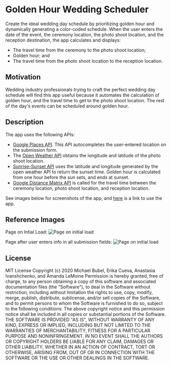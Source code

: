 # Golden Hour Wedding Scheduler #
Create the ideal wedding day schedule by prioritizing golden hour and dynamically generating a color-coded schedule. When the user enters the date of the event, the ceremony location, the photo shoot location, and the reception destination, the app calculates and displays: 

* The travel time from the ceremony to the photo shoot location;
* Golden hour; and
* The travel time from the photo shoot location to the reception location. 

## Motivation ##

Wedding industry professionals trying to craft the perfect wedding day schedule will find this app useful because it automates the calculation of golden hour, and the travel time to get to the photo shoot location. The rest of the day's events can be scheduled around golden hour. 

## Description ##

The app uses the following APIs:
* [Google Places API](https://developers.google.com/places/web-service/autocomplete). This API autocompletes the user-entered location on the submission form.
* The [Open Weather API](https://openweathermap.org/api) obtains the longitude and latitude of the photo shoot location. 
* [Sunrise-Sunset API](https://sunrise-sunset.org/api) uses the latitude and longitude generated by the open weather API to return the sunset time. Golden hour is calculated from one hour before the sun sets, and ends at sunset.  
* [Google Distance Matrix API](https://developers.google.com/maps/documentation/distance-matrix/start) is called for the travel time between the ceremony location, photo shoot location, and reception location.  

See images below for screenshots of the app, and [here](https://mbubel.github.io/projectwedding/) is a link to use the app.

## Reference Images
Page on Intial Load: ![Page on initial load](https://octodex.github.com/images/page-on-load.png) 

Page after user enters info in all submission fields: ![Page on initial load](https://octodex.github.com/images/page-after-user-submission.png) 


## License
MIT License
Copyright (c) 2020 Michael Bubel, Erika Cueva, Anastasia Ivanshchenko, and Amanda LeMoine
Permission is hereby granted, free of charge, to any person obtaining a copy
of this software and associated documentation files (the "Software"), to deal
in the Software without restriction, including without limitation the rights
to use, copy, modify, merge, publish, distribute, sublicense, and/or sell
copies of the Software, and to permit persons to whom the Software is
furnished to do so, subject to the following conditions:
The above copyright notice and this permission notice shall be included in all
copies or substantial portions of the Software.
THE SOFTWARE IS PROVIDED "AS IS", WITHOUT WARRANTY OF ANY KIND, EXPRESS OR
IMPLIED, INCLUDING BUT NOT LIMITED TO THE WARRANTIES OF MERCHANTABILITY,
FITNESS FOR A PARTICULAR PURPOSE AND NONINFRINGEMENT. IN NO EVENT SHALL THE
AUTHORS OR COPYRIGHT HOLDERS BE LIABLE FOR ANY CLAIM, DAMAGES OR OTHER
LIABILITY, WHETHER IN AN ACTION OF CONTRACT, TORT OR OTHERWISE, ARISING FROM,
OUT OF OR IN CONNECTION WITH THE SOFTWARE OR THE USE OR OTHER DEALINGS IN THE
SOFTWARE.